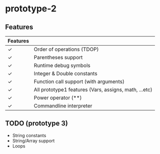 # prototype-2

## Features
| Features |  |
| ------------- | ------------- |
| ✓ | Order of operations (TDOP) |
| ✓ | Parentheses support |
| ✓ | Runtime debug symbols |
| ✓ | Integer & Double constants |
| ✓ | Function call support (with arguments) |
| ✓ | All prototype1 features (Vars, assigns, math, ...etc) |
| ✓ | Power operator (**) |
| ✓ | Commandline interpreter |


## TODO (prototype 3)
* String constants
* String/Array support
* Loops